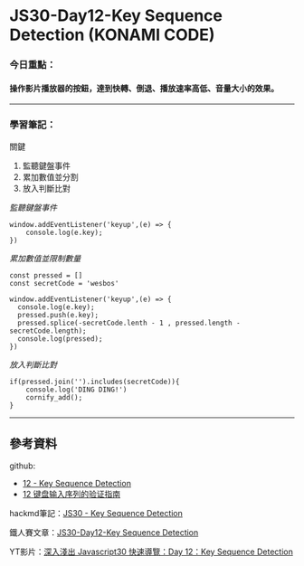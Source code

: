 ﻿# JS30-Day12-Key Sequence Detection (KONAMI CODE)


### 今日重點：
#### 操作影片播放器的按鈕，達到快轉、倒退、播放速率高低、音量大小的效果。

--- 

### 學習筆記：

關鍵
1. 監聽鍵盤事件
2. 累加數值並分割
3. 放入判斷比對

*監聽鍵盤事件*
```
window.addEventListener('keyup',(e) => {
    console.log(e.key);
})
```

*累加數值並限制數量*
```
const pressed = []
const secretCode = 'wesbos'

window.addEventListener('keyup',(e) => {
  console.log(e.key);
  pressed.push(e.key);
  pressed.splice(-secretCode.lenth - 1 , pressed.length - secretCode.length);
  console.log(pressed);
})
```
*放入判斷比對*
```
if(pressed.join('').includes(secretCode)){
    console.log('DING DING!')
    cornify_add();
}
```
--- 

## 參考資料
github:
- [12 - Key Sequence Detection](https://github.com/guahsu/JavaScript30/tree/master/12_Key-Sequence-Detection)
- [12 键盘输入序列的验证指南](https://github.com/soyaine/JavaScript30/tree/master/12%20-%20Key%20Sequence%20Detection)

hackmd筆記：[JS30 - Key Sequence Detection](https://hackmd.io/7mhMEqn0TqOjCHGHPLzzuQ)

鐵人賽文章：[JS30-Day12-Key Sequence Detection](https://ithelp.ithome.com.tw/articles/10195070)

YT影片：[深入淺出 Javascript30 快速導覽：Day 12：Key Sequence Detection](https://www.youtube.com/watch?v=hY5JxUquoXM&list=PLEfh-m_KG4dYbxVoYDyT_fmXZHnuKg2Fq&index=15)



